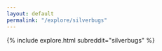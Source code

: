 ```yaml
---
layout: default
permalink: "/explore/silverbugs"
---
```


<link rel="stylesheet" type="text/css" href="/static/css/explore.css">
{% include explore.html subreddit="silverbugs" %}
